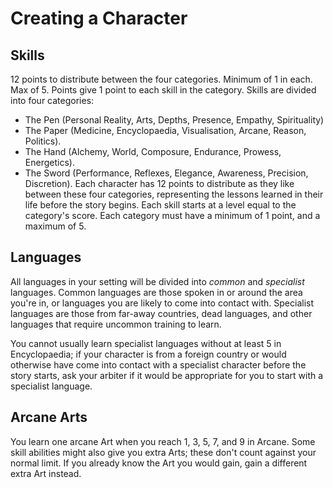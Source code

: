 # Creating a Character

## Skills

12 points to distribute between the four categories. Minimum of 1 in each. Max of 5. Points give 1 point to each skill in the category.
Skills are divided into four categories:

- The Pen (Personal Reality, Arts, Depths, Presence, Empathy, Spirituality)
- The Paper (Medicine, Encyclopaedia, Visualisation, Arcane, Reason, Politics).
- The Hand (Alchemy, World, Composure, Endurance, Prowess, Energetics).
- The Sword (Performance, Reflexes, Elegance, Awareness, Precision, Discretion).
  Each character has 12 points to distribute as they like between these four categories, representing the lessons learned in their life before the story begins. Each skill starts at a level equal to the category's score.
  Each category must have a minimum of 1 point, and a maximum of 5.

## Languages

All languages in your setting will be divided into _common_ and _specialist_ languages. Common languages are those spoken in or around the area you're in, or languages you are likely to come into contact with. Specialist languages are those from far-away countries, dead languages, and other languages that require uncommon training to learn.

You cannot usually learn specialist languages without at least 5 in Encyclopaedia; if your character is from a foreign country or would otherwise have come into contact with a specialist character before the story starts, ask your arbiter if it would be appropriate for you to start with a specialist language.

## Arcane Arts

You learn one arcane Art when you reach 1, 3, 5, 7, and 9 in Arcane. Some skill abilities might also give you extra Arts; these don't count against your normal limit. If you already know the Art you would gain, gain a different extra Art instead.
